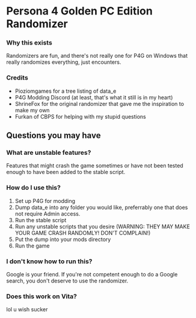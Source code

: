 # Persona 4 Golden PC Edition Randomizer

### Why this exists
Randomizers are fun, and there's not really one for P4G on Windows that really randomizes everything, just encounters.

### Credits
- Pioziomgames for a tree listing of data_e
- P4G Modding Discord (at least, that's what it still is in my heart)
- ShrineFox for the original randomizer that gave me the inspiration to make my own
- Furkan of CBPS for helping with my stupid questions

## Questions you may have

### What are unstable features?
Features that might crash the game sometimes or have not been tested enough to have been added to the stable script.

### How do I use this?
1. Set up P4G for modding
2. Dump data_e into any folder you would like, preferrably one that does not require Admin access.
3. Run the stable script
4. Run any unstable scripts that you desire (WARNING: THEY MAY MAKE YOUR GAME CRASH RANDOMLY! DON'T COMPLAIN!)
5. Put the dump into your mods directory
6. Run the game

### I don't know how to run this?
Google is your friend. If you're not competent enough to do a Google search, you don't deserve to use the randomizer.

### Does this work on Vita?
lol u wish sucker
